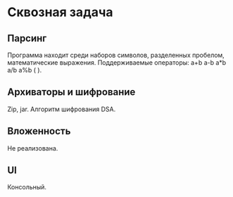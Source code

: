# Сквозная задача
## Парсинг
Программа находит среди наборов символов, разделенных пробелом, математические выражения. 
Поддерживаемые операторы: a+b a-b a*b a/b a%b ( ).
## Архиваторы и шифрование
Zip, jar.
Алгоритм шифрования DSA.
## Вложенность
Не реализована.
## UI
Консольный.
